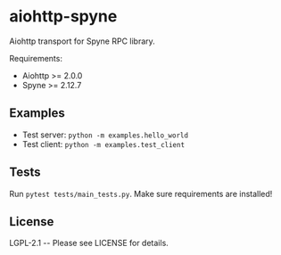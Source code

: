 # aiohttp-spyne

Aiohttp transport for Spyne RPC library.

Requirements:
* Aiohttp >= 2.0.0
* Spyne >= 2.12.7

## Examples

* Test server: `python -m examples.hello_world`
* Test client: `python -m examples.test_client`

## Tests

Run `pytest tests/main_tests.py`. Make sure requirements are installed!

## License

LGPL-2.1 -- Please see LICENSE for details.
